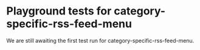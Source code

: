 # Playground tests for category-specific-rss-feed-menu
We are still awaiting the first test run for category-specific-rss-feed-menu.
